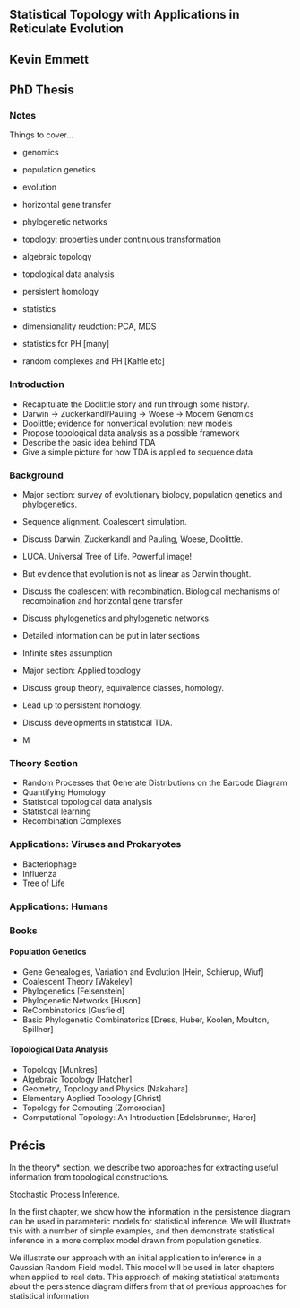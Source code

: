## Statistical Topology with Applications in Reticulate Evolution
## Kevin Emmett
## PhD Thesis

### Notes

Things to cover...

* genomics
* population genetics
* evolution
* horizontal gene transfer
* phylogenetic networks

* topology: properties under continuous transformation
* algebraic topology
* topological data analysis
* persistent homology

* statistics
* dimensionality reudction: PCA, MDS

* statistics for PH [many]
* random complexes and PH [Kahle etc]

### Introduction

* Recapitulate the Doolittle story and run through some history.
* Darwin -> Zuckerkandl/Pauling -> Woese -> Modern Genomics
* Doolittle; evidence for nonvertical evolution; new models
* Propose topological data analysis as a possible framework
* Describe the basic idea behind TDA
* Give a simple picture for how TDA is applied to sequence data

### Background

* Major section: survey of evolutionary biology, population genetics and phylogenetics.
* Sequence alignment. Coalescent simulation.
* Discuss Darwin, Zuckerkandl and Pauling, Woese, Doolittle.
* LUCA. Universal Tree of Life. Powerful image!
* But evidence that evolution is not as linear as Darwin thought.
* Discuss the coalescent with recombination. Biological mechanisms of recombination and horizontal gene transfer
* Discuss phylogenetics and phylogenetic networks.
* Detailed information can be put in later sections
* Infinite sites assumption

* Major section: Applied topology
* Discuss group theory, equivalence classes, homology.
* Lead up to persistent homology.
* Discuss developments in statistical TDA.

* M

### Theory Section

* Random Processes that Generate Distributions on the Barcode Diagram
* Quantifying Homology 
* Statistical topological data analysis
* Statistical learning
* Recombination Complexes

### Applications: Viruses and Prokaryotes

* Bacteriophage
* Influenza
* Tree of Life

### Applications: Humans

### Books

#### Population Genetics

* Gene Genealogies, Variation and Evolution [Hein, Schierup, Wiuf]
* Coalescent Theory [Wakeley]
* Phylogenetics [Felsenstein]
* Phylogenetic Networks [Huson]
* ReCombinatorics [Gusfield]
* Basic Phylogenetic Combinatorics [Dress, Huber, Koolen, Moulton, Spillner]

#### Topological Data Analysis

* Topology [Munkres]
* Algebraic Topology [Hatcher]
* Geometry, Topology and Physics [Nakahara]
* Elementary Applied Topology [Ghrist]
* Topology for Computing [Zomorodian]
* Computational Topology: An Introduction [Edelsbrunner, Harer]

## Précis

In the theory* section, we describe two approaches for extracting useful information from topological constructions.

Stochastic Process Inference.

In the first chapter, we show how the information in the persistence diagram can be used in parameteric models for statistical inference. We will illustrate this with a number of simple examples, and then demonstrate statistical inference in a more complex model drawn from population genetics.

We illustrate our approach with an initial application to inference in a Gaussian Random Field model.
This model will be used in later chapters when applied to real data. This approach of making statistical statements about the persistence diagram differs from that of previous approaches for statistical information
